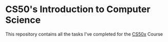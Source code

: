 # CS50's Introduction to Computer Science

This repository contains all the tasks I've completed for the <a href="https://www.edx.org/course/cs50s-introduction-computer-science-harvardx-cs50x">CS50x</a> Course
